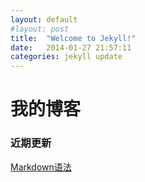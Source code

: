 ```yaml
---
layout: default
#layout: post
title:  "Welcome to Jekyll!"
date:   2014-01-27 21:57:11
categories: jekyll update
---
```


# 我的博客

### 近期更新
[Markdown语法](/A语言类/Markdown语法.html)
